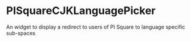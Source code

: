 # PISquareCJKLanguagePicker
An widget to display a redirect to users of PI Square to language specific sub-spaces
